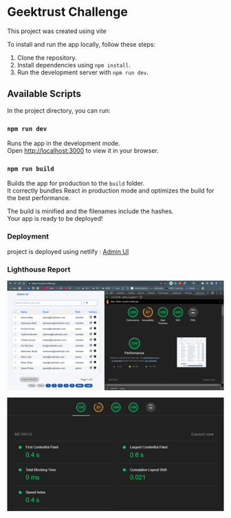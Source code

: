 # Geektrust Challenge

This project was created using vite

To install and run the app locally, follow these steps:

1. Clone the repository.
2. Install dependencies using `npm install`.
3. Run the development server with `npm run dev`.

## Available Scripts

In the project directory, you can run:

### `npm run dev`

Runs the app in the development mode.\
Open [http://localhost:3000](http://localhost:3000) to view it in your browser.

### `npm run build`

Builds the app for production to the `build` folder.\
It correctly bundles React in production mode and optimizes the build for the best performance.

The build is minified and the filenames include the hashes.\
Your app is ready to be deployed!

### Deployment

project is deployed using netlify : [Admin UI](https://admin-ui-jayesh.netlify.app/)


### Lighthouse Report

![Lighthouse Report](image-1.png)

![Performance Metrics](image-2.png)